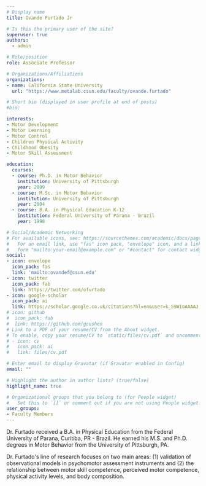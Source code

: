 ```yaml
---
# Display name
title: Ovande Furtado Jr

# Is this the primary user of the site?
superuser: true
authors:
  - admin

# Role/position
role: Associate Professor

# Organizations/Affiliations
organizations:
- name: California State University
  url: "https://www.metalab.csun.edu/faculty/ovande.furtado"

# Short bio (displayed in user profile at end of posts)
#bio: 

interests:
- Motor Development
- Motor Learning
- Motor Control
- Children Physical Activity
- Childhood Obesity
- Motor Skill Assessment

education:
  courses:
  - course: Ph.D. in Motor Behavior
    institution: University of Pittsburgh
    year: 2009
  - course: M.Sc. in Motor Behavior
    institution: University of Pittsburgh
    year: 2004
  - course: B.A. in Physical Education K-12
    institution: Federal University of Parana - Brazil
    year: 1998

# Social/Academic Networking
# For available icons, see: https://sourcethemes.com/academic/docs/page-builder/#icons
#   For an email link, use "fas" icon pack, "envelope" icon, and a link in the
#   form "mailto:your-email@example.com" or "#contact" for contact widget.
social:
- icon: envelope
  icon_pack: fas
  link: 'mailto:ovandef@csun.edu'
- icon: twitter
  icon_pack: fab
  link: https://twitter.com/ofurtado
- icon: google-scholar
  icon_pack: ai
  link: https://scholar.google.co.uk/citations?hl=en&user=k_S9WIoAAAAJ
# icon: github
#  icon_pack: fab
#  link: https://github.com/gcushen
# Link to a PDF of your resume/CV from the About widget.
# To enable, copy your resume/CV to `static/files/cv.pdf` and uncomment the lines below.
# - icon: cv
#   icon_pack: ai
#   link: files/cv.pdf

# Enter email to display Gravatar (if Gravatar enabled in Config)
email: ""

# Highlight the author in author lists? (true/false)
highlight_name: true

# Organizational groups that you belong to (for People widget)
#   Set this to `[]` or comment out if you are not using People widget.
user_groups:
- Faculty Members
---
```


Dr. Furtado received a B.A. in Physical Education from the Federal University of Parana, Curitiba, PR - Brazil. He earned his M.S. and Ph.D. degrees in Motor Behavior from the University of Pittsburgh, PA. 

Dr. Furtado's line of research focuses on two main areas: (1) validation of observational models in psychomotor assessment instruments and (2) the relationship between motor skill competence, perceived motor competence, physical activity levels, and body composition.
